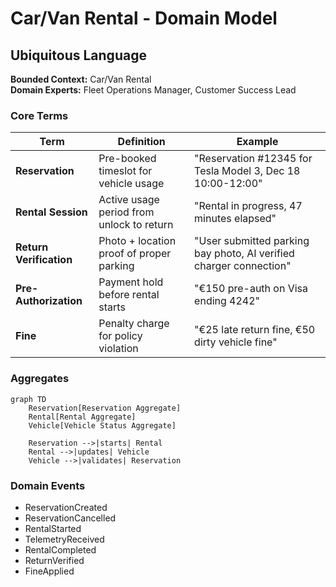 # Car/Van Rental - Domain Model

## Ubiquitous Language
**Bounded Context:** Car/Van Rental  
**Domain Experts:** Fleet Operations Manager, Customer Success Lead

### Core Terms
| Term | Definition | Example |
|------|------------|---------|
| **Reservation** | Pre-booked timeslot for vehicle usage | "Reservation #12345 for Tesla Model 3, Dec 18 10:00-12:00" |
| **Rental Session** | Active usage period from unlock to return | "Rental in progress, 47 minutes elapsed" |
| **Return Verification** | Photo + location proof of proper parking | "User submitted parking bay photo, AI verified charger connection" |
| **Pre-Authorization** | Payment hold before rental starts | "€150 pre-auth on Visa ending 4242" |
| **Fine** | Penalty charge for policy violation | "€25 late return fine, €50 dirty vehicle fine" |

### Aggregates
```mermaid
graph TD
    Reservation[Reservation Aggregate]
    Rental[Rental Aggregate]
    Vehicle[Vehicle Status Aggregate]
    
    Reservation -->|starts| Rental
    Rental -->|updates| Vehicle
    Vehicle -->|validates| Reservation
```

### Domain Events
- ReservationCreated
- ReservationCancelled
- RentalStarted
- TelemetryReceived
- RentalCompleted
- ReturnVerified
- FineApplied